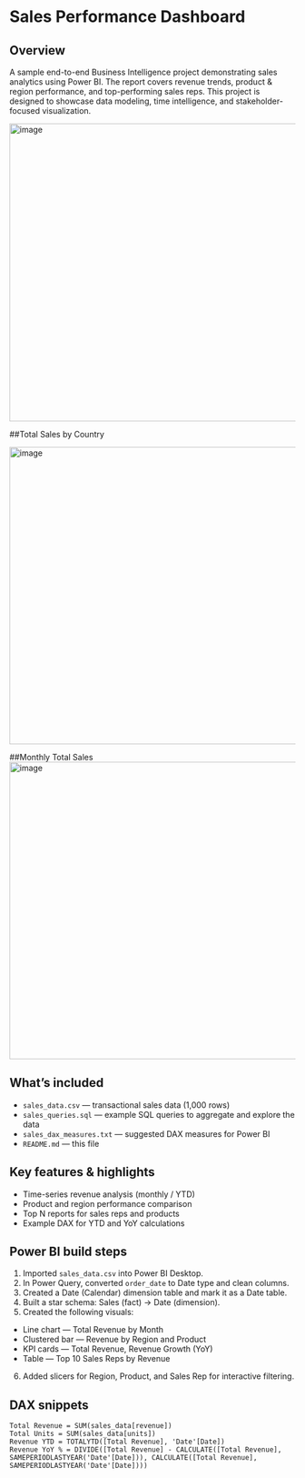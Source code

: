 # Sales Performance Dashboard

## Overview
A sample end-to-end Business Intelligence project demonstrating sales analytics using Power BI. The report covers revenue trends, product & region performance, and top-performing sales reps. This project is designed to showcase data modeling, time intelligence, and stakeholder-focused visualization.

<img width="1034" height="524" alt="image" src="https://github.com/user-attachments/assets/3b531572-de0d-4759-a2f6-bce8f780dc29" />

##Total Sales by Country

<img width="866" height="523" alt="image" src="https://github.com/user-attachments/assets/1cf32014-e226-41ec-aae2-6fd281412f94" />

##Monthly Total Sales
<img width="896" height="523" alt="image" src="https://github.com/user-attachments/assets/e15d7a82-6622-4512-ace3-23d93b233fc5" />


## What’s included


- `sales_data.csv` — transactional sales data (1,000 rows)
- `sales_queries.sql` — example SQL queries to aggregate and explore the data
- `sales_dax_measures.txt` — suggested DAX measures for Power BI
- `README.md` — this file


## Key features & highlights


- Time-series revenue analysis (monthly / YTD)
- Product and region performance comparison
- Top N reports for sales reps and products
- Example DAX for YTD and YoY calculations


## Power BI build steps


1. Imported `sales_data.csv` into Power BI Desktop.
2. In Power Query, converted `order_date` to Date type and clean columns.
3. Created a Date (Calendar) dimension table and mark it as a Date table.
4. Built a star schema: Sales (fact) → Date (dimension).
5. Created the following visuals:
- Line chart — Total Revenue by Month
- Clustered bar — Revenue by Region and Product
- KPI cards — Total Revenue, Revenue Growth (YoY)
- Table — Top 10 Sales Reps by Revenue
6. Added slicers for Region, Product, and Sales Rep for interactive filtering.


## DAX snippets


```dax
Total Revenue = SUM(sales_data[revenue])
Total Units = SUM(sales_data[units])
Revenue YTD = TOTALYTD([Total Revenue], 'Date'[Date])
Revenue YoY % = DIVIDE([Total Revenue] - CALCULATE([Total Revenue], SAMEPERIODLASTYEAR('Date'[Date])), CALCULATE([Total Revenue], SAMEPERIODLASTYEAR('Date'[Date])))
